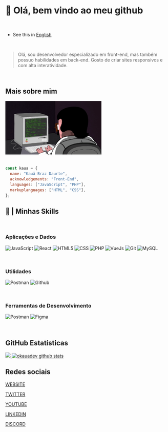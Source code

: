 # 👋 Olá, bem vindo ao meu github

<br/>

- See this in [English](./README-ENGLISH.md)

<br/>

> Olá, sou desenvolvedor especializado em front-end, mas também possuo habilidades em back-end. Gosto de criar sites responsivos e com alta interatividade.

<br/>

## Mais sobre mim

<img src="./programming.webp" width="300px"/>
<br/>
<br/>

```js
const kaua = {
  name: "Kauã Braz Daurte",
  acknowledgements: "Front-End",
  languages: ["JavaScript", "PHP"],
  markuplanguages: ["HTML", "CSS"],
};
```

## 🚀 | Minhas Skills

<br/>

### Aplicações e Dados

![JavaScript](https://img.shields.io/badge/JavaScript-323330?style=for-the-badge&logo=javascript&logoColor=F7DF1E)
![React](https://img.shields.io/badge/React-20232A?style=for-the-badge&logo=react&logoColor=61DAFB)
![HTML5](https://img.shields.io/badge/HTML5-E34F26?style=for-the-badge&logo=html5&logoColor=white)
![CSS](https://img.shields.io/badge/CSS3-1572B6?style=for-the-badge&logo=css3&logoColor=white)
![PHP](https://img.shields.io/badge/PHP-777BB4?style=for-the-badge&logo=php&logoColor=white)
![VueJs](https://img.shields.io/badge/Vue.js-35495E?style=for-the-badge&logo=vue.js&logoColor=4FC08D)
![Git](https://img.shields.io/badge/Git-E34F26?style=for-the-badge&logo=git&logoColor=white)
![MySQL](https://img.shields.io/badge/MySQL-00000F?style=for-the-badge&logo=mysql&logoColor=white)

<br/>

### Utilidades

![Postman](https://img.shields.io/badge/Postman-333333?style=for-the-badge&logo=postman)
![Github](https://img.shields.io/badge/Github-333333?style=for-the-badge&logo=github)

<br/>

### Ferramentas de Desenvolvimento

![Postman](https://img.shields.io/badge/Visual%20Studio%20Code-333333?style=for-the-badge&logo=visual-studio-code&logoColor=007ACC)
![Figma](https://img.shields.io/badge/Figma-333333?style=for-the-badge&logo=figma&logoColor=007ACC)

<br/>

## GitHub Estatísticas

<a href="https://github.com/oKauaDev/">
  <img src="https://github-readme-stats.vercel.app/api/top-langs/?username=okauadev&theme=dracula&hide_langs_below=1"/>
</a>

<a href="https://github.com/oKauaDev/">
  <img src="https://github-readme-stats.vercel.app/api?username=okauadev&show_icons=true&theme=dracula&line_height=27" alt="okauadev github stats"/>
</a>
  
<br/>

## Redes sociais

[WEBSITE](https://kauadev.xyz)

[TWITTER](https://twitter.com/oKauaDev)

[YOUTUBE](https://www.youtube.com/channel/UCgzUg6jb24by7NEIeQYZE2w)

[LINKEDIN](https://www.linkedin.com/in/kauã-braz-303536256/)

[DISCORD](https://discordapp.com/users/668849866805477398)
